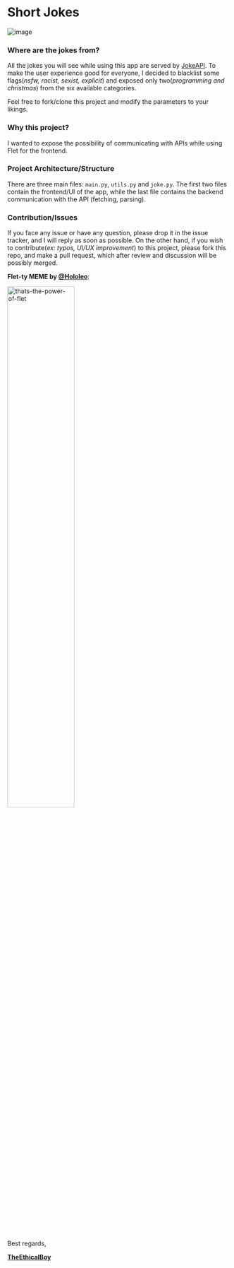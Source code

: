 # Short Jokes


<!-- I deployed an online version of this application [here](https://short-jokes.fly.dev). Feel free to try it out anytime, and drop your feedbacks (issues, improvements etc). -->

![image](https://user-images.githubusercontent.com/98978078/211143358-57a220f3-5928-482e-925d-2c94cd1ffd62.png)


### Where are the jokes from?
All the jokes you will see while using this app are served by [JokeAPI](https://v2.jokeapi.dev/).
To make the user experience good for everyone, I decided to blacklist some flags(_nsfw, racist, sexist, explicit_) and exposed only two(_programming and christmas_) from the six available categories.

Feel free to fork/clone this project and modify the parameters to your likings.

### Why this project?
I wanted to expose the possibility of communicating with APIs while using Flet for the frontend.

### Project Architecture/Structure
There are three main files: `main.py`, `utils.py` and `joke.py`.
The first two files contain the frontend/UI of the app, while the last file contains the backend communication with the API (fetching, parsing). 

### Contribution/Issues
If you face any issue or have any question, please drop it in the issue tracker, and I will reply as soon as possible.
On the other hand, if you wish to contribute(_ex: typos, UI/UX improvement_) to this project, please fork this repo, and make a pull request, which after review and discussion will be possibly merged.

**Flet-ty MEME by [@Hololeo](https://github.com/hololeo)**:

<img src="https://user-images.githubusercontent.com/98978078/195565736-170f1aea-ed0b-433c-ab2d-3a34d23a6994.jpeg" alt="thats-the-power-of-flet" width=55% align="center">


Best regards,

<u>**TheEthicalBoy**</u>

